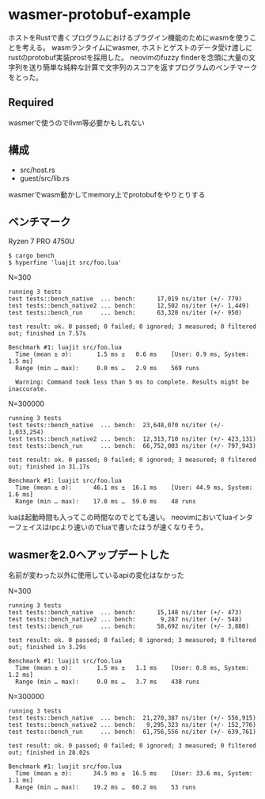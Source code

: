 # wasmer-protobuf-example
ホストをRustで書くプログラムにおけるプラグイン機能のためにwasmを使うことを考える。
wasmランタイムにwasmer, ホストとゲストのデータ受け渡しにrustのprotobuf実装prostを採用した。
neovimのfuzzy finderを念頭に大量の文字列を送り簡単な純粋な計算で文字列のスコアを返すプログラムのベンチマークをとった。

## Required
wasmerで使うのでllvm等必要かもしれない

## 構成
* src/host.rs
* guest/src/lib.rs

wasmerでwasm動かしてmemory上でprotobufをやりとりする

## ベンチマーク
Ryzen 7 PRO 4750U
```
$ cargo bench
$ hyperfine 'luajit src/foo.lua'
```

N=300
```
running 3 tests
test tests::bench_native  ... bench:      17,019 ns/iter (+/- 779)
test tests::bench_native2 ... bench:      12,502 ns/iter (+/- 1,449)
test tests::bench_run     ... bench:      63,328 ns/iter (+/- 950)

test result: ok. 0 passed; 0 failed; 0 ignored; 3 measured; 0 filtered out; finished in 7.57s
```
```
Benchmark #1: luajit src/foo.lua
  Time (mean ± σ):       1.5 ms ±   0.6 ms    [User: 0.9 ms, System: 1.5 ms]
  Range (min … max):     0.0 ms …   2.9 ms    569 runs

  Warning: Command took less than 5 ms to complete. Results might be inaccurate.
```

N=300000
```
running 3 tests
test tests::bench_native  ... bench:  23,648,070 ns/iter (+/- 1,033,254)
test tests::bench_native2 ... bench:  12,313,710 ns/iter (+/- 423,131)
test tests::bench_run     ... bench:  66,752,003 ns/iter (+/- 797,943)

test result: ok. 0 passed; 0 failed; 0 ignored; 3 measured; 0 filtered out; finished in 31.17s
```
```
Benchmark #1: luajit src/foo.lua
  Time (mean ± σ):      46.1 ms ±  16.1 ms    [User: 44.9 ms, System: 1.6 ms]
  Range (min … max):    17.0 ms …  59.0 ms    48 runs
```

luaは起動時間も入ってこの時間なのでとても速い。
neovimにおいてluaインターフェイスはrpcより速いのでluaで書いたほうが速くなりそう。

## wasmerを2.0へアップデートした
名前が変わった以外に使用しているapiの変化はなかった

N=300
```
running 3 tests
test tests::bench_native  ... bench:      15,148 ns/iter (+/- 473)
test tests::bench_native2 ... bench:       9,287 ns/iter (+/- 548)
test tests::bench_run     ... bench:      58,692 ns/iter (+/- 3,880)

test result: ok. 0 passed; 0 failed; 0 ignored; 3 measured; 0 filtered out; finished in 3.29s
```

```
Benchmark #1: luajit src/foo.lua
  Time (mean ± σ):       1.5 ms ±   1.1 ms    [User: 0.8 ms, System: 1.2 ms]
  Range (min … max):     0.0 ms …   3.7 ms    438 runs
```

N=300000
```
running 3 tests
test tests::bench_native  ... bench:  21,270,387 ns/iter (+/- 556,915)
test tests::bench_native2 ... bench:   9,295,323 ns/iter (+/- 152,776)
test tests::bench_run     ... bench:  61,756,556 ns/iter (+/- 639,761)

test result: ok. 0 passed; 0 failed; 0 ignored; 3 measured; 0 filtered out; finished in 28.02s
```

```
Benchmark #1: luajit src/foo.lua
  Time (mean ± σ):      34.5 ms ±  16.5 ms    [User: 33.6 ms, System: 1.1 ms]
  Range (min … max):    19.2 ms …  60.2 ms    53 runs
```
